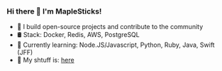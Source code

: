### Hi there 👋 I'm MapleSticks!
- 🌟 I build open-source projects and contribute to the community
- 🛢️ Stack: Docker, Redis, AWS, PostgreSQL
- 🌱 Currently learning: Node.JS/Javascript, Python, Ruby, Java, Swift (JFF)
- 📝 My shtuff is: [here](https://mxplesticks.github.io/MapleVisuals/)
